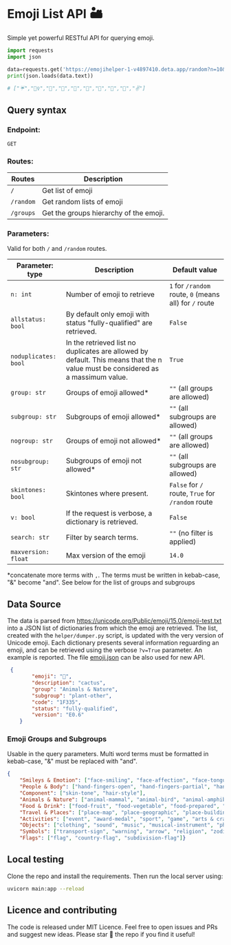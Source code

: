 # Emoji List API 🏜
Simple yet powerful RESTful API for querying emoji.

```python
import requests
import json

data=requests.get('https://emojihelper-1-v4897410.deta.app/random?n=10&skintones=False&nogroup=Symbols,Flags')
print(json.loads(data.text))
 
# ["☔","🤵‍♀️","🤍","🗿","🎥","👴","🏃","🥄","🧃","✌️"]
```
## Query syntax

### Endpoint:
`GET`
### Routes:
| Routes | Description |
|--|--|
|`/`| Get list of emoji|
| `/random` | Get random lists of emoji|
| `/groups` | Get the groups hierarchy of the emoji.|

### Parameters:
Valid for both `/` and `/random` routes.

|Parameter: type |Description | Default value |
|-|-|-|
|`n: int`| Number of emoji to retrieve | `1` for `/random` route, `0` (means all) for `/` route
|`allstatus: bool`| By default only emoji with status "fully-qualified" are retrieved. | `False`
|`noduplicates: bool`| In the retrieved list no duplicates are allowed by default. This means that the n value must be considered as a massimum value. | `True`
|`group: str`| Groups of emoji allowed*| `""` (all groups are allowed)
|`subgroup: str` | Subgroups of emoji allowed* | `""` (all subgroups are allowed)
|`nogroup: str` | Groups of emoji not allowed* | `""` (all groups are allowed)
|`nosubgroup: str` |  Subgroups of emoji not allowed* | `""` (all subgroups are allowed)
|`skintones: bool` | Skintones where present. | `False` for `/` route, `True` for `/random` route
|`v: bool` | If the request is verbose, a dictionary is retrieved. | `False`
|`search: str` | Filter by search terms. | `""` (no filter is applied)
|`maxversion: float` | Max version of the emoji | `14.0`


*concatenate more terms with `,`. The terms must be written in kebab-case, "&" become "and". See below for the list of groups and subgroups

## Data Source
The data is parsed from https://unicode.org/Public/emoji/15.0/emoji-test.txt into a JSON list of dictionaries from which the emoji are retrieved. The list, created with the `helper/dumper.py` script, is updated with the very version of Unicode emoji.
Each dictionary presents several information reguarding an emoji, and can be retrieved using the verbose `?v=True` parameter. An example is reported.
The file [emoji.json](https://raw.githubusercontent.com/jacksalici/emoji-list-api/main/src/emoji.json) can be also used for new API.

```json
 {
        "emoji": "🌵",
        "description": "cactus",
        "group": "Animals & Nature",
        "subgroup": "plant-other",
        "code": "1F335",
        "status": "fully-qualified",
        "version": "E0.6"
    }
```
### Emoji Groups and Subgroups
Usable in the query parameters. Multi word terms must be formatted in kebab-case, "&" must be replaced with "and".

```json
{
    "Smileys & Emotion": ["face-smiling", "face-affection", "face-tongue", "face-hand", "face-neutral-skeptical", "face-sleepy", "face-unwell", "face-hat", "face-glasses", "face-concerned", "face-negative", "face-costume", "cat-face", "monkey-face", "emotion"], 
    "People & Body": ["hand-fingers-open", "hand-fingers-partial", "hand-single-finger", "hand-fingers-closed", "hands", "hand-prop", "body-parts", "person", "person-gesture", "person-role", "person-fantasy", "person-activity", "person-sport", "person-resting", "family", "person-symbol"], 
    "Component": ["skin-tone", "hair-style"], 
    "Animals & Nature": ["animal-mammal", "animal-bird", "animal-amphibian", "animal-reptile", "animal-marine", "animal-bug", "plant-flower", "plant-other"], 
    "Food & Drink": ["food-fruit", "food-vegetable", "food-prepared", "food-asian", "food-marine", "food-sweet", "drink", "dishware"], 
    "Travel & Places": ["place-map", "place-geographic", "place-building", "place-religious", "place-other", "transport-ground", "transport-water", "transport-air", "hotel", "time", "sky & weather"], 
    "Activities": ["event", "award-medal", "sport", "game", "arts & crafts"],
    "Objects": ["clothing", "sound", "music", "musical-instrument", "phone", "computer", "light & video", "book-paper", "money", "mail", "writing", "office", "lock", "tool", "science", "medical", "household", "other-object"], 
    "Symbols": ["transport-sign", "warning", "arrow", "religion", "zodiac", "av-symbol", "gender", "math", "punctuation", "currency", "other-symbol", "keycap", "alphanum", "geometric"],
    "Flags": ["flag", "country-flag", "subdivision-flag"]}
```
## Local testing
Clone the repo and install the requirements. Then run the local server using:
```bash
uvicorn main:app --reload  
```
## Licence and contributing
The code is released under MIT Licence.
Feel free to open issues and PRs and suggest new ideas.
Please star 🌟 the repo if you find it useful!

